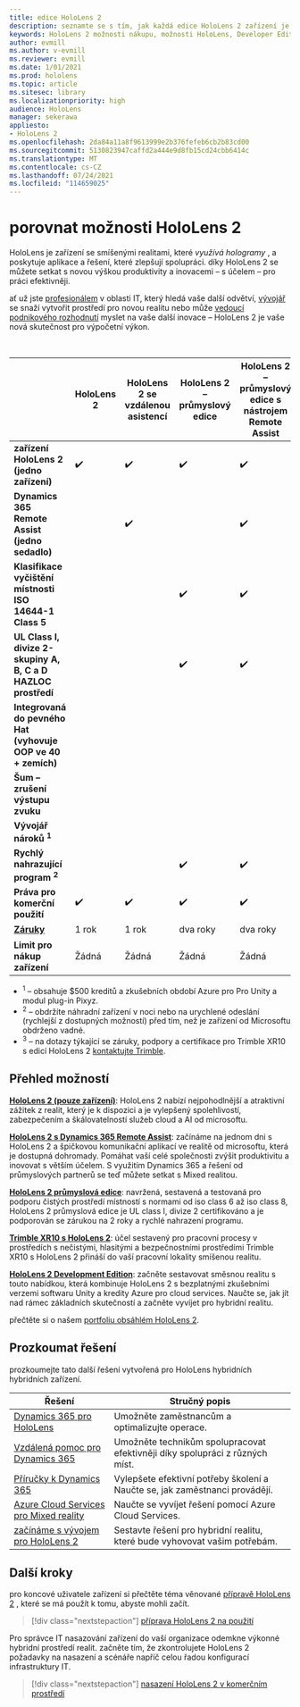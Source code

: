 ```yaml
---
title: edice HoloLens 2
description: seznamte se s tím, jak každá edice HoloLens 2 zařízení je stejná nebo odlišná a co dělat, když máte jednu ze svých potřeb.
keywords: HoloLens 2 možnosti nákupu, možnosti HoloLens, Developer Edition
author: evmill
ms.author: v-evmill
ms.reviewer: evmill
ms.date: 1/01/2021
ms.prod: hololens
ms.topic: article
ms.sitesec: library
ms.localizationpriority: high
audience: HoloLens
manager: sekerawa
appliesto:
- HoloLens 2
ms.openlocfilehash: 2da84a11a8f9613999e2b376fefeb6cb2b83cd00
ms.sourcegitcommit: 5130823947caffd2a444e9d8fb15cd24cbb6414c
ms.translationtype: MT
ms.contentlocale: cs-CZ
ms.lasthandoff: 07/24/2021
ms.locfileid: "114659025"
---
```

# <a name="compare-hololens-2-options"></a>porovnat možnosti HoloLens 2

HoloLens je zařízení se smíšenými realitami, které *využívá hologramy* , a poskytuje aplikace a řešení, které zlepšují spolupráci. díky HoloLens 2 se můžete setkat s novou výškou produktivity a inovacemi – s účelem – pro práci efektivněji.

ať už jste [profesionálem](https://www.microsoft.com/hololens/apps) v oblasti IT, který hledá vaše další odvětví, [vývojář](https://www.microsoft.com/hololens/developers) se snaží vytvořit prostředí pro novou realitu nebo může [vedoucí podnikového rozhodnutí](https://www.microsoft.com/hololens/apps) myslet na vaše další inovace – HoloLens 2 je vaše nová skutečnost pro výpočetní výkon.

<br>

|                                                      | HoloLens 2 | HoloLens 2 se vzdálenou asistencí | HoloLens 2 – průmyslový edice | HoloLens 2 – průmyslový edice s nástrojem Remote Assist | Trimble XR10 s HoloLens 2 | HoloLens 2 – vývojová edice |
|------------------------------------------------------|------------|-------------------------------|-------------------------------|--------------------------------------------------|------------------------------|--------------------------------|
| **zařízení HoloLens 2 (jedno zařízení)**                       |      ✔️     |               ✔️               |               ✔️               |                         ✔️                        |               ✔️              |                ✔️               |
| **Dynamics 365 Remote Assist (jedno sedadlo)**                |            |               ✔️               |                               |                         ✔️                        |                              |                                |
| **Klasifikace vyčištění místnosti ISO 14644-1 Class 5**           |            |                               |               ✔️               |                         ✔️                        |                              |                                |
| **UL Class I, divize 2-skupiny A, B, C a D HAZLOC prostředí**                     |            |                               |               ✔️               |                         ✔️                        |               ✔️              |                                |
| **Integrovaná do pevného Hat (vyhovuje OOP ve 40 + zemích)** |            |                               |                               |                                                  |               ✔️              |                                |
| **Šum – zrušení výstupu zvuku**                        |            |                               |                               |                                                  |               ✔️              |                                |
| **Vývojář nároků <sup>1</sup>**                             |            |                               |                               |                                                  |                              |                ✔️               |
| **Rychlý nahrazující program <sup>2</sup>**                          |            |                               |               ✔️               |                         ✔️                        |                              |                                |
| **Práva pro komerční použití**                                |      ✔️     |               ✔️               |               ✔️               |                         ✔️                        |               ✔️              |                                |
| [**Záruky**](hololens2-hardware.md#warranty-information)                                             |   1 rok   |             1 rok            |             dva roky            |                      dva roky                      |            1. rok <sup>3</sup>            |             1 rok             |
| **Limit pro nákup zařízení**                                |    Žádná    |              Žádná             |              Žádná             |                       Žádná                       |             Žádná             |       Jedna na transakci      |

- <sup>1</sup> – obsahuje $500 kreditů a zkušebních období Azure pro Pro Unity a modul plug-in Pixyz.
- <sup>2</sup> – obdržíte náhradní zařízení v noci nebo na urychlené odeslání (rychlejší z dostupných možností) před tím, než je zařízení od Microsoftu obdrženo vadné.
- <sup>3</sup> – na dotazy týkající se záruky, podpory a certifikace pro Trimble XR10 s edicí HoloLens 2 [kontaktujte Trimble](https://fieldtech.trimble.com/en/contact-support).


## <a name="options-overview"></a>Přehled možností

**[HoloLens 2 (pouze zařízení)](hololens2-options-device-only.md)**: HoloLens 2 nabízí nejpohodlnější a atraktivní zážitek z realit, který je k dispozici a je vylepšený spolehlivostí, zabezpečením a škálovatelností služeb cloud a AI od microsoftu.

**[HoloLens 2 s Dynamics 365 Remote Assist](hololens2-options-remote-assist.md)**: začínáme na jednom dni s HoloLens 2 a špičkovou komunikační aplikací ve realitě od microsoftu, která je dostupná dohromady. Pomáhat vaší celé společnosti zvýšit produktivitu a inovovat s větším účelem. S využitím Dynamics 365 a řešení od průmyslových partnerů se teď můžete setkat s Mixed realitou.

**[HoloLens 2 průmyslová edice](hololens2-options-industrial-edition.md)**: navržená, sestavená a testovaná pro podporu čistých prostředí místností s normami od iso class 6 až iso class 8, HoloLens 2 průmyslová edice je UL class I, divize 2 certifikováno a je podporován se zárukou na 2 roky a rychlé nahrazení programu.

**[Trimble XR10 s HoloLens 2](hololens2-options-trimble-xr10-edition.md)**: účel sestavený pro pracovní procesy v prostředích s nečistými, hlasitými a bezpečnostními prostředími Trimble XR10 s HoloLens 2 přináší do vaší pracovní lokality smíšenou realitu.

**[HoloLens 2 Development Edition](hololens2-options-dev-edition.md)**: začněte sestavovat směsnou realitu s touto nabídkou, která kombinuje HoloLens 2 s bezplatnými zkušebními verzemi softwaru Unity a kredity Azure pro cloud services. Naučte se, jak jít nad rámec základních skutečností a začněte vyvíjet pro hybridní realitu.

přečtěte si o našem [portfoliu obsáhlém HoloLens 2](https://www.microsoft.com/hololens/buy).

## <a name="explore-solutions"></a>Prozkoumat řešení

prozkoumejte tato další řešení vytvořená pro HoloLens hybridních hybridních zařízení.

| Řešení | Stručný popis                                                                                |
|----------|---------------------------------------------------------------------------------------------------|
| [Dynamics 365 pro HoloLens](https://www.microsoft.com//hololens/apps)          | Umožněte zaměstnancům a optimalizujte operace.                                                        |
| [Vzdálená pomoc pro Dynamics 365](https://dynamics.microsoft.com/mixed-reality/remote-assist/)          | Umožněte technikům spolupracovat efektivněji díky spolupráci z různých míst. |
|   [Příručky k Dynamics 365](https://dynamics.microsoft.com/mixed-reality/guides/)        | Vylepšete efektivní potřeby školení a Naučte se, jak zaměstnanci provádějí.                          |
|  [Azure Cloud Services pro Mixed reality](/windows/mixed-reality/develop/mixed-reality-cloud-services#:~:text=Mixed%20Reality%20services%20Mixed%20Reality%20cloud%20services%20like,all%20in%20the%20context%20of%20your%20users%E2%80%99%20environments)         | Naučte se vyvíjet řešení pomocí Azure Cloud Services.                                       |
|  [začínáme s vývojem pro HoloLens 2](/windows/mixed-reality/develop/development?tabs=unity)         | Sestavte řešení pro hybridní realitu, které bude vyhovovat vašim potřebám.                                                 |

## <a name="next-steps"></a>Další kroky

pro koncové uživatele zařízení si přečtěte téma věnované [přípravě HoloLens 2](hololens2-setup.md) , které se má použít k tomu, abyste mohli začít.

> [!div class="nextstepaction"]
> [příprava HoloLens 2 na použití](hololens2-setup.md)

Pro správce IT nasazování zařízení do vaší organizace odemkne výkonné hybridní prostředí realit. začněte tím, že zkontrolujete HoloLens 2 požadavky na nasazení a scénáře napříč celou řadou konfigurací infrastruktury IT.

> [!div class="nextstepaction"]
> [nasazení HoloLens 2 v komerčním prostředí](hololens-requirements.md)
